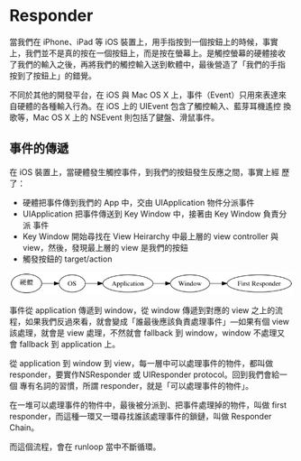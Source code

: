 Responder
=========

當我們在 iPhone、iPad 等 iOS 裝置上，用手指按到一個按鈕上的時候，事實
上，我們並不是真的按在一個按鈕上，而是按在螢幕上。是觸控螢幕的硬體接收
了我們的輸入之後，再將我們的觸控輸入送到軟體中，最後營造了「我們的手指
按到了按鈕上」的錯覺。

不同於其他的開發平台，在 iOS 與 Mac OS X 上，事件（Event）只用來表達來
自硬體的各種輸入行為。在 iOS 上的 UIEvent 包含了觸控輸入、藍芽耳機遙控
換歌等，Mac OS X 上的 NSEvent 則包括了鍵盤、滑鼠事件。

事件的傳遞
----------

在 iOS 裝置上，當硬體發生觸控事件，到我們的按鈕發生反應之間，事實上經
歷了：

- 硬體把事件傳到我們的 App 中，交由 UIApplication 物件分派事件
- UIApplication 把事件傳送到 Key Window 中，接著由 Key Window 負責分派
  事件
- Key Window 開始尋找在 View Heirarchy 中最上層的 view controller 與
  view，然後，發現最上層的 view 是我們的按鈕
- 觸發按鈕的 target/action

![事件的傳遞](responder.png)

事件從 application 傳遞到 window，從 window 傳遞到對應的 view 之上的流
程，如果我們反過來看，就會變成「誰最後應該負責處理事件」—如果有個 view
該處理，就會是 view 處理，不然就會 fallback 到 window，window 不處理又
會 fallback 到 application 上。

從 application 到 window 到 view，每一層中可以處理事件的物件，都叫做
responder，要實作NSResponder 或 UIResponder protocol。回到我們會給一個
專有名詞的習慣，所謂 responder，就是「可以處理事件的物件」。

在一堆可以處理事件的物件中，最後被分派到、把事件處理掉的物件，叫做
first responder，而這種一環又一環尋找誰該處理事件的鎖鏈，叫做
Responder Chain。

而這個流程，會在 runloop 當中不斷循環。
